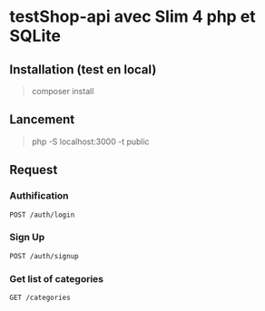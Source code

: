 # testShop-api avec Slim 4 php et SQLite

## Installation (test en local)
> composer install

## Lancement
>  php -S localhost:3000 -t public 

## Request
### Authification
`POST /auth/login`
### Sign Up
`POST /auth/signup`
### Get list of categories
`GET /categories`